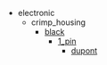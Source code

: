 * electronic
  * crimp_housing
    * [black](electronic/crimp_housing/black)
      * [1_pin](electronic/crimp_housing/black/1_pin)
        * [dupont](dupont)
